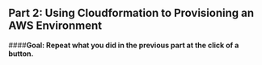 ## Part 2: Using Cloudformation to Provisioning an AWS Environment

####**Goal: Repeat what you did in the previous part at the click of a button.**
